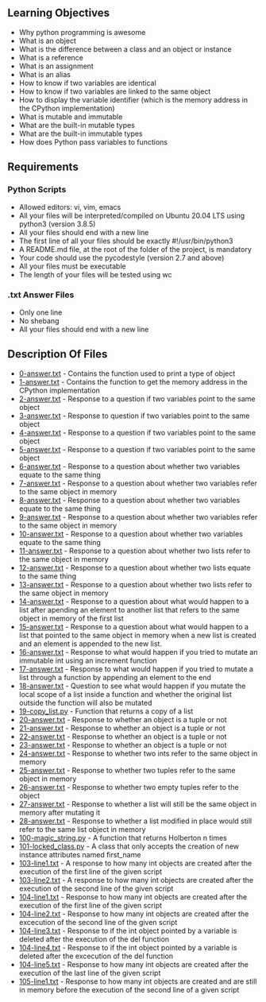 ## Learning Objectives
- Why python programming is awesome
- What is an object
- What is the difference between a class and an object or instance
- What is a reference
- What is an assignment
- What is an alias
- How to know if two variables are identical
- How to know if two variables are linked to the same object
- How to display the variable identifier (which is the memory address in the CPython implementation)
- What is mutable and immutable
- What are the built-in mutable types
- What are the built-in immutable types
- How does Python pass variables to functions

## Requirements

### Python Scripts
- Allowed editors: vi, vim, emacs
- All your files will be interpreted/compiled on Ubuntu 20.04 LTS using python3 (version 3.8.5)
- All your files should end with a new line
- The first line of all your files should be exactly #!/usr/bin/python3
- A README.md file, at the root of the folder of the project, is mandatory
- Your code should use the pycodestyle (version 2.7 and above)
- All your files must be executable
- The length of your files will be tested using wc

### .txt Answer Files
- Only one line
- No shebang
- All your files should end with a new line

## Description Of Files
- [0-answer.txt](https://github.com/ephraimm-zm/alu-higher_level_programming/blob/main/python-everything_is_object/0-answer.txt) - Contains the function used to print a type of object
- [1-answer.txt](https://github.com/ephraimm-zm/alu-higher_level_programming/blob/main/python-everything_is_object/1-answer.txt) - Contains the function to get the memory address in the CPython implementation
- [2-answer.txt](https://github.com/ephraimm-zm/alu-higher_level_programming/blob/main/python-everything_is_object/2-answer.txt) - Response to a question if two variables point to the same object
- [3-answer.txt](https://github.com/ephraimm-zm/alu-higher_level_programming/blob/main/python-everything_is_object/3-answer.txt) - Response to question if two variables point to the same object
- [4-answer.txt](https://github.com/ephraimm-zm/alu-higher_level_programming/blob/main/python-everything_is_object/4-answer.txt) - Response to a question if two variables point to the same object
- [5-answer.txt](https://github.com/ephraimm-zm/alu-higher_level_programming/blob/main/python-everything_is_object/5-answer.txt) - Response to a question if two variables point to the same object
- [6-answer.txt](https://github.com/ephraimm-zm/alu-higher_level_programming/blob/main/python-everything_is_object/6-answer.txt) - Response to a question about whether two variables equate to the same thing
- [7-answer.txt](https://github.com/ephraimm-zm/alu-higher_level_programming/blob/main/python-everything_is_object/7-answer.txt) - Response to a question about whether two variables refer to the same object in memory
- [8-answer.txt](https://github.com/ephraimm-zm/alu-higher_level_programming/blob/main/python-everything_is_object/8-answer.txt) - Response to a question about whether two variables equate to the same thing
- [9-answer.txt](https://github.com/ephraimm-zm/alu-higher_level_programming/blob/main/python-everything_is_object/9-answer.txt) - Response to a question about whether two variables refer to the same object in memory
- [10-answer.txt](https://github.com/ephraimm-zm/alu-higher_level_programming/blob/main/python-everything_is_object/10-answer.txt) - Response to a question about whether two variables equate to the same thing
- [11-answer.txt](https://github.com/ephraimm-zm/alu-higher_level_programming/blob/main/python-everything_is_object/11-answer.txt) - Response to a question about whether two lists refer to the same object in memory
- [12-answer.txt](https://github.com/ephraimm-zm/alu-higher_level_programming/blob/main/python-everything_is_object/12-answer.txt) - Response to a question about whether two lists equate to the same thing
- [13-answer.txt](https://github.com/ephraimm-zm/alu-higher_level_programming/blob/main/python-everything_is_object/13-answer.txt) - Response to a question about whether two lists refer to the same object in memory
- [14-answer.txt](https://github.com/ephraimm-zm/alu-higher_level_programming/blob/main/python-everything_is_object/14-answer.txt) - Response to a question about what would happen to a list after apending an element to another list that refers to the same object in memory of the first list
- [15-answer.txt](https://github.com/ephraimm-zm/alu-higher_level_programming/blob/main/python-everything_is_object/15-answer.txt) - Response to a question about what would happen to a list that pointed to the same object in memory when a new list is created and an element is appended to the new list.
- [16-answer.txt](https://github.com/ephraimm-zm/alu-higher_level_programming/blob/main/python-everything_is_object/16-answer.txt) - Response to what would happen if you tried to mutate an immutable int using an increment function
- [17-answer.txt](https://github.com/ephraimm-zm/alu-higher_level_programming/blob/main/python-everything_is_object/17-answer.txt) - Response to what would happen if you tried to mutate a list through a function by appending an element to the end
- [18-answer.txt](https://github.com/ephraimm-zm/alu-higher_level_programming/blob/main/python-everything_is_object/18-answer.txt) - Question to see what would happen if you mutate the local scope of a list inside a function and whether the original list outside the function will also be mutated
- [19-copy_list.py](https://github.com/ephraimm-zm/alu-higher_level_programming/blob/main/python-everything_is_object/19-copy_list.py) - Function that returns a copy of a list
- [20-answer.txt](https://github.com/ephraimm-zm/alu-higher_level_programming/blob/main/python-everything_is_object/20-answer.txt) - Response to whether an object is a tuple or not
- [21-answer.txt](https://github.com/ephraimm-zm/alu-higher_level_programming/blob/main/python-everything_is_object/21-answer.txt) - Response to whether an object is a tuple or not
- [22-answer.txt](https://github.com/ephraimm-zm/alu-higher_level_programming/blob/main/python-everything_is_object/22-answer.txt) - Response to whether an object is a tuple or not
- [23-answer.txt](https://github.com/ephraimm-zm/alu-higher_level_programming/blob/main/python-everything_is_object/23-answer.txt) - Response to whether an object is a tuple or not
- [24-answer.txt](https://github.com/ephraimm-zm/alu-higher_level_programming/blob/main/python-everything_is_object/24-answer.txt) - Response to whether two ints refer to the same object in memory
- [25-answer.txt](https://github.com/ephraimm-zm/alu-higher_level_programming/blob/main/python-everything_is_object/25-answer.txt) - Response to whether two tuples refer to the same object in memory
- [26-answer.txt](https://github.com/ephraimm-zm/alu-higher_level_programming/blob/main/python-everything_is_object/26-answer.txt) - Response to whether two empty tuples refer to the object
- [27-answer.txt](https://github.com/ephraimm-zm/alu-higher_level_programming/blob/main/python-everything_is_object/27-answer.txt) - Response to whether a list will still be the same object in memory after mutating it
- [28-answer.txt](https://github.com/ephraimm-zm/alu-higher_level_programming/blob/main/python-everything_is_object/28-answer.txt) - Response to whether a list modified in place would still refer to the same list object in memory
- [100-magic_string.py](https://github.com/ephraimm-zm/alu-higher_level_programming/blob/main/python-everything_is_object/100-magic_string.py) - A function that returns Holberton n times
- [101-locked_class.py](https://github.com/ephraimm-zm/alu-higher_level_programming/blob/main/python-everything_is_object/101-locked_class.py) - A class that only accepts the creation of new instance attributes named first_name
- [103-line1.txt](https://github.com/ephraimm-zm/alu-higher_level_programming/blob/main/python-everything_is_object/103-line1.txt) - A response to how many int objects are created after the execution of the first line of the given script
- [103-line2.txt](https://github.com/ephraimm-zm/alu-higher_level_programming/blob/main/python-everything_is_object/103-line2.txt) - A response to how many int objects are created after the execution of the second line of the given script
- [104-line1.txt](https://github.com/ephraimm-zm/alu-higher_level_programming/blob/main/python-everything_is_object/104-line1.txt) - Response to how many int objects are created after the execution of the first line of the given script
- [104-line2.txt](https://github.com/ephraimm-zm/alu-higher_level_programming/blob/main/python-everything_is_object/104-line2.txt) - Response to how many int objects are created after the excecution of the second line of the given script
- [104-line3.txt](https://github.com/ephraimm-zm/alu-higher_level_programming/blob/main/python-everything_is_object/104-line3.txt) - Response to if the int object pointed by a variable is deleted after the execution of the del function
- [104-line4.txt](https://github.com/ephraimm-zm/alu-higher_level_programming/blob/main/python-everything_is_object/104-line4.txt) - Response to if the int object pointed by a variable is deleted after the excecution of the del function
- [104-line5.txt](https://github.com/ephraimm-zm/alu-higher_level_programming/blob/main/python-everything_is_object/104-line5.txt) - Response to how many int objects are created after the execution of the last line of the given script
- [105-line1.txt](https://github.com/ephraimm-zm/alu-higher_level_programming/blob/main/python-everything_is_object/105-line1.txt) - Response to how many int objects are created and are still in memory before the execution of the second line of a given script
